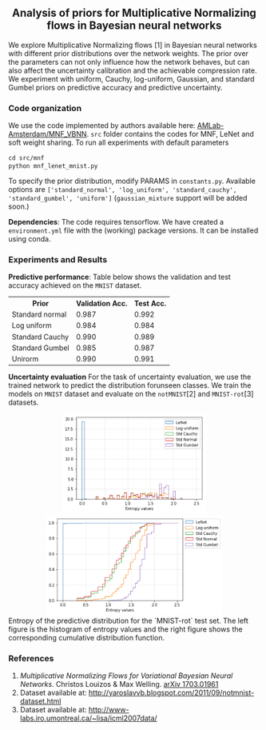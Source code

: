 <h2 align="center">
  Analysis of priors for Multiplicative Normalizing flows in Bayesian neural networks
</h2>

We explore Multiplicative Normalizing flows [1] in Bayesian neural networks with different prior distributions over the network weights. The prior over the parameters can not only influence how the network behaves, but can also affect the uncertainty calibration and the achievable compression rate. We experiment with uniform, Cauchy, log-uniform, Gaussian, and standard Gumbel priors on predictive accuracy and predictive uncertainty.

### Code organization
We use the code implemented by authors available here: [AMLab-Amsterdam/MNF_VBNN](https://github.com/AMLab-Amsterdam/MNF_VBNN). `src` folder contains the codes for MNF, LeNet and soft weight sharing. To run all experiments with default parameters
```
cd src/mnf
python mnf_lenet_mnist.py
```
To specify the prior distribution, modify PARAMS in `constants.py`. Available options are `['standard_normal', 'log_uniform', 'standard_cauchy', 'standard_gumbel', 'uniform']` (`gaussian_mixture` support will be added soon.)

**Dependencies**: The code requires tensorflow. We have created a `environment.yml` file with the (working) package versions. It can be installed using conda.

### Experiments and Results

**Predictive performance**: Table below shows the validation and test accuracy achieved on the `MNIST` dataset.
<table class="tg">
<tr>
  <th class="tg-xldj">Prior</th>
  <th class="tg-xldj">Validation Acc.</th>
  <th class="tg-xldj">Test Acc.</th>
</tr>
<tr>
  <td class="tg-xldj">Standard normal</td>
  <td class="tg-xldj">0.987</td>
  <td class="tg-xldj">0.992</td>
</tr>
<tr>
  <td class="tg-0pky">Log uniform</td>
  <td class="tg-0pky">0.984</td>
  <td class="tg-0pky">0.984</td>
</tr>
<tr>
  <td class="tg-0pky">Standard Cauchy</td>
  <td class="tg-0pky">0.990</td>
  <td class="tg-0pky">0.989</td>
</tr>
<tr>
  <td class="tg-0pky">Standard Gumbel</td>
  <td class="tg-0pky">0.985</td>
  <td class="tg-0pky">0.987</td>
</tr>
<tr>
  <td class="tg-0pky">Unirorm</td>
  <td class="tg-0pky">0.990</td>
  <td class="tg-0pky">0.991</td>
</tr>
</table>

**Uncertainty evaluation**
For the task of uncertainty evaluation,  we use the trained network to predict the distribution forunseen classes. We train the models on `MNIST` dataset and evaluate on the `notMNIST`[2] and `MNIST-rot`[3] datasets.
<div align="center">
  <img src="results/entropy_notmnist.png" height=200/>
  <img src="results/cdf_notmnist.png" height=200/>
</div>
Entropy of the predictive distribution for the `MNIST-rot` test set. The left figure is the histogram of entropy values and the right figure shows the corresponding cumulative distribution function.

### References
1. *Multiplicative Normalizing Flows for Variational Bayesian Neural Networks*. Christos Louizos & Max Welling. [arXiv 1703.01961](https://arxiv.org/abs/1703.01961)
2. Dataset available at: http://yaroslavvb.blogspot.com/2011/09/notmnist-dataset.html
3. Dataset available at: http://www-labs.iro.umontreal.ca/~lisa/icml2007data/
